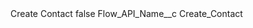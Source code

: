 <?xml version="1.0" encoding="UTF-8"?>
<CustomMetadata xmlns="http://soap.sforce.com/2006/04/metadata" xmlns:xsi="http://www.w3.org/2001/XMLSchema-instance" xmlns:xsd="http://www.w3.org/2001/XMLSchema">
    <label>Create Contact</label>
    <protected>false</protected>
    <values>
        <field>Flow_API_Name__c</field>
        <value xsi:type="xsd:string">Create_Contact</value>
    </values>
</CustomMetadata>
